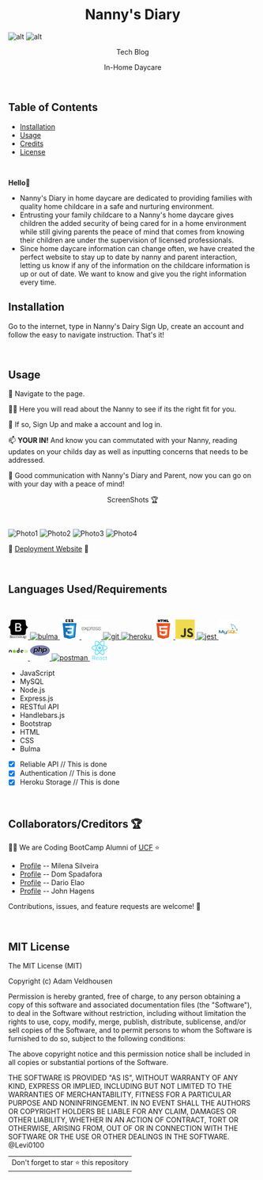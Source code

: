 <h1 align="center">Nanny's Diary</h1>

![alt](https://img.shields.io/badge/License-MIT-blue) ![alt](https://img.shields.io/website?down_color=red&down_message=offline&up_color=green&up_message=online&url=https%3A%2F%2Ftranquil-falls-34631.herokuapp.com%2Fnotes) 

<p align="center">Tech Blog</p>

<p align="center">In-Home Daycare</p>

<br>

## Table of Contents 

- [Installation](#installation)
- [Usage](#usage)
- [Credits](#credits)
- [License](#license)


<br>

 **Hello👋**

- Nanny's Diary in home daycare are dedicated to providing families with quality home childcare in a safe and nurturing environment. 
- Entrusting your family childcare to a Nanny's home daycare gives children the added security of being cared for in a home environment while still giving parents the peace of mind that comes from knowing their children are under the supervision of licensed professionals. 
- Since home daycare information can change often, we have created the perfect website to stay up to date by nanny and parent interaction, letting us know if any of the information on the childcare information is up or out of date. We want to know and give you the right information every time.


## <h2 id="installation"> Installation </h2>

Go to the internet, type in Nanny's Dairy Sign Up, create an account and follow the easy to navigate instruction. That's it!

<br>

## <h2 id="usage"> Usage </h2>

🔭  Navigate to the page.

👨‍💻  Here you will read about the Nanny to see if its the right fit for you. 

🤝  If so, Sign Up and make a account and log in.

📫  **YOUR IN!** And know you can commutated with your Nanny, reading updates on your childs day as well as inputting concerns that needs to be addressed.

👯  Good communication with Nanny's Diary and Parent, now you can go on with your day with a peace of mind! 


<p align="center">ScreenShots 🏆</p>

<br>

![Photo1]()
![Photo2]()
![Photo3]()
![Photo4]()


🔭 [Deployment Website](https://jonjon50.github.io/Fit-Resolution/) 🔭

<br>

<h2>Languages Used/Requirements</h2>

<br> 

<p align="left"> <a href="https://getbootstrap.com" target="_blank" rel="noreferrer"> <img src="https://raw.githubusercontent.com/devicons/devicon/master/icons/bootstrap/bootstrap-plain-wordmark.svg" alt="bootstrap" width="40" height="40"/> </a> <a href="https://bulma.io/" target="_blank" rel="noreferrer"> <img src="https://raw.githubusercontent.com/gilbarbara/logos/804dc257b59e144eaca5bc6ffd16949752c6f789/logos/bulma.svg" alt="bulma" width="40" height="40"/> </a> <a href="https://www.w3schools.com/css/" target="_blank" rel="noreferrer"> <img src="https://raw.githubusercontent.com/devicons/devicon/master/icons/css3/css3-original-wordmark.svg" alt="css3" width="40" height="40"/> </a> <a href="https://expressjs.com" target="_blank" rel="noreferrer"> <img src="https://raw.githubusercontent.com/devicons/devicon/master/icons/express/express-original-wordmark.svg" alt="express" width="40" height="40"/> </a> <a href="https://git-scm.com/" target="_blank" rel="noreferrer"> <img src="https://www.vectorlogo.zone/logos/git-scm/git-scm-icon.svg" alt="git" width="40" height="40"/> </a> <a href="https://heroku.com" target="_blank" rel="noreferrer"> <img src="https://www.vectorlogo.zone/logos/heroku/heroku-icon.svg" alt="heroku" width="40" height="40"/> </a> <a href="https://www.w3.org/html/" target="_blank" rel="noreferrer"> <img src="https://raw.githubusercontent.com/devicons/devicon/master/icons/html5/html5-original-wordmark.svg" alt="html5" width="40" height="40"/> </a> <a href="https://developer.mozilla.org/en-US/docs/Web/JavaScript" target="_blank" rel="noreferrer"> <img src="https://raw.githubusercontent.com/devicons/devicon/master/icons/javascript/javascript-original.svg" alt="javascript" width="40" height="40"/> </a> <a href="https://jestjs.io" target="_blank" rel="noreferrer"> <img src="https://www.vectorlogo.zone/logos/jestjsio/jestjsio-icon.svg" alt="jest" width="40" height="40"/> </a> <a href="https://www.mysql.com/" target="_blank" rel="noreferrer"> <img src="https://raw.githubusercontent.com/devicons/devicon/master/icons/mysql/mysql-original-wordmark.svg" alt="mysql" width="40" height="40"/> </a> <a href="https://nodejs.org" target="_blank" rel="noreferrer"> <img src="https://raw.githubusercontent.com/devicons/devicon/master/icons/nodejs/nodejs-original-wordmark.svg" alt="nodejs" width="40" height="40"/> </a> <a href="https://www.php.net" target="_blank" rel="noreferrer"> <img src="https://raw.githubusercontent.com/devicons/devicon/master/icons/php/php-original.svg" alt="php" width="40" height="40"/> </a> <a href="https://postman.com" target="_blank" rel="noreferrer"> <img src="https://www.vectorlogo.zone/logos/getpostman/getpostman-icon.svg" alt="postman" width="40" height="40"/> </a> <a href="https://reactjs.org/" target="_blank" rel="noreferrer"> <img src="https://raw.githubusercontent.com/devicons/devicon/master/icons/react/react-original-wordmark.svg" alt="react" width="40" height="40"/> </a> </p>

- JavaScript
- MySQL
- Node.js 
- Express.js 
- RESTful API
- Handlebars.js
- Bootstrap
- HTML
- CSS
- Bulma


- [x] Reliable API // This is done 
- [x] Authentication // This is done
- [x] Heroku Storage // This is done 

<br>
<h2 id="credits">Collaborators/Creditors 🏆</h2>

👨‍💻 We are Coding BootCamp Alumni of [UCF](https://www.ucf.edu/students/) ⭐️

- [Profile]( https://github.com/MilenaSilveira   " Milena Silveira ") -- Milena Silveira
- [Profile]( https://github.com/DomSpadafora  " Dom Spadafora ") -- Dom Spadafora
- [Profile]( https://github.com/darioelao  " Dario Elao ") -- Dario Elao
- [Profile]( https://github.com/JonJon50  " John Hagens ") -- John Hagens





Contributions, issues, and feature requests are welcome! 🤝

<table>
	<tr>
		<td>
			Don't forget to star ⭐ this repository
		</td>
	</tr>





<br>

<h2 id="license">MIT License</h2>
The MIT License (MIT)

Copyright (c) <year> Adam Veldhousen

Permission is hereby granted, free of charge, to any person obtaining a copy
of this software and associated documentation files (the "Software"), to deal
in the Software without restriction, including without limitation the rights
to use, copy, modify, merge, publish, distribute, sublicense, and/or sell
copies of the Software, and to permit persons to whom the Software is
furnished to do so, subject to the following conditions:

The above copyright notice and this permission notice shall be included in
all copies or substantial portions of the Software.

THE SOFTWARE IS PROVIDED "AS IS", WITHOUT WARRANTY OF ANY KIND, EXPRESS OR
IMPLIED, INCLUDING BUT NOT LIMITED TO THE WARRANTIES OF MERCHANTABILITY,
FITNESS FOR A PARTICULAR PURPOSE AND NONINFRINGEMENT. IN NO EVENT SHALL THE
AUTHORS OR COPYRIGHT HOLDERS BE LIABLE FOR ANY CLAIM, DAMAGES OR OTHER
LIABILITY, WHETHER IN AN ACTION OF CONTRACT, TORT OR OTHERWISE, ARISING FROM,
OUT OF OR IN CONNECTION WITH THE SOFTWARE OR THE USE OR OTHER DEALINGS IN
THE SOFTWARE.
@Levi0100
</h5>